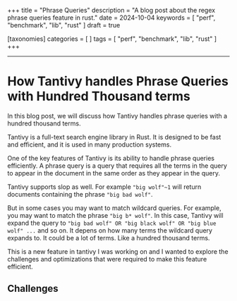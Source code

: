 +++
title = "Phrase Queries"
description = "A blog post about the regex phrase queries feature in rust."
date = 2024-10-04
keywords = [ "perf", "benchmark", "lib", "rust" ]
draft = true

[taxonomies]
categories = [ ]
tags = [ "perf", "benchmark", "lib", "rust" ]
+++


---

# How Tantivy handles Phrase Queries with Hundred Thousand terms

In this blog post, we will discuss how Tantivy handles phrase queries with a hundred thousand terms.

Tantivy is a full-text search engine library in Rust. It is designed to be fast and efficient, and it is used in many production systems.

One of the key features of Tantivy is its ability to handle phrase queries efficiently.
A phrase query is a query that requires all the terms in the query to appear in the document in the same order as they appear in the query.

Tantivy supports slop as well. For example `"big wolf"~1` will return documents containing the phrase `"big bad wolf"`.

But in some cases you may want to match wildcard queries. For example, you may want to match the phrase `"big b* wolf"`.
In this case, Tantivy will expand the query to `"big bad wolf" OR "big black wolf" OR "big blue wolf" ...` and so on. 
It depens on how many terms the wildcard query expands to. It could be a lot of terms. Like a hundred thousand terms.

This is a new feature in tantivy I was working on and I wanted to explore the challenges and optimizations that were required to make this feature efficient.

## Challenges




